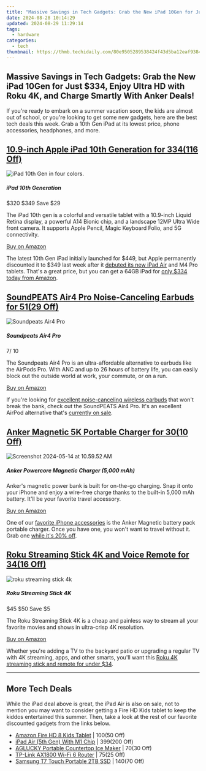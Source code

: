 ```yaml
---
title: "Massive Savings in Tech Gadgets: Grab the New iPad 10Gen for Just $334, Enjoy Ultra HD with Roku 4K, and Charge Smartly With Anker Deals!"
date: 2024-08-28 10:14:29
updated: 2024-08-29 11:29:14
tags:
  - hardware
categories:
  - tech
thumbnail: https://thmb.techidaily.com/80e9505289538424f43d5ba12eaf938497fe9485f8cac83a0e7062f472435b7f.jpg
---
```


## Massive Savings in Tech Gadgets: Grab the New iPad 10Gen for Just $334, Enjoy Ultra HD with Roku 4K, and Charge Smartly With Anker Deals!

If you're ready to embark on a summer vacation soon, the kids are almost out of school, or you're looking to get some new gadgets, here are the best tech deals this week. Grab a 10th Gen iPad at its lowest price, phone accessories, headphones, and more.

## [10.9-inch Apple iPad 10th Generation for $334 ($116 Off)](http://www.amazon.com/dp/B0BJLXMVMV?tag=hotoge-20&ascsubtag=UUhtgUeUpU2003130&asc%5Frefurl=https%3A%2F%2Fwww.howtogeek.com%2Ftop-tech-deals-cheap-ipad-roku-4k-streaming-anker-charger%2F&asc%5Fcampaign=Short-Term) 

![iPad 10th Gen in four colors.](https://static1.howtogeekimages.com/wordpress/wp-content/uploads/2023/12/screenshot-2023-12-05-at-12-23-44-pm.jpg) 

#####  iPad 10th Generation

$320 $349 Save $29 

The iPad 10th gen is a colorful and versatile tablet with a 10.9-inch Liquid Retina display, a powerful A14 Bionic chip, and a landscape 12MP Ultra Wide front camera. It supports Apple Pencil, Magic Keyboard Folio, and 5G connectivity.

[Buy on Amazon](https://www.amazon.com/dp/B0BJLT98Q7/?th=1&tag=hotoge-20&ascsubtag=UUhtgUeUpU2003130&asc%5Frefurl=https%3A%2F%2Fwww.howtogeek.com%2Ftop-tech-deals-cheap-ipad-roku-4k-streaming-anker-charger%2F&asc%5Fcampaign=Short-Term) 

 The latest 10th Gen iPad initially launched for $449, but Apple permanently discounted it to $349 last week after it [debuted its new iPad Air](https://win-answers.techidaily.com/optimizing-fallout-4-performance-for-lightning-fast-loads/) and M4 Pro tablets. That's a great price, but you can get a 64GB iPad for [only $334 today from Amazon](https://www.amazon.com/dp/B0BJLXMVMV?tag=hotoge-20&ascsubtag=UUhtgUeUpU2003130&asc%5Frefurl=https%3A%2F%2Fwww.howtogeek.com%2Ftop-tech-deals-cheap-ipad-roku-4k-streaming-anker-charger%2F&asc%5Fcampaign=Short-Term).

## [SoundPEATS Air4 Pro Noise-Canceling Earbuds for $51 ($29 Off)](http://www.amazon.com/SoundPEATS-Air4-Pro-Cancelling-Transparency/dp/B0CHS56Z85?th=1&tag=hotoge-20&ascsubtag=UUhtgUeUpU2003130&asc%5Frefurl=https%3A%2F%2Fwww.howtogeek.com%2Ftop-tech-deals-cheap-ipad-roku-4k-streaming-anker-charger%2F&asc%5Fcampaign=Short-Term) 

![Soundpeats Air4 Pro](https://static1.howtogeekimages.com/wordpress/wp-content/uploads/2023/11/soundpeats-air4-pro.png) 

#####  Soundpeats Air4 Pro

7/ 10 

The Soundpeats Air4 Pro is an ultra-affordable alternative to earbuds like the AirPods Pro. With ANC and up to 26 hours of battery life, you can easily block out the outside world at work, your commute, or on a run.

[Buy on Amazon](https://www.amazon.com/SoundPEATS-Air4-Pro-Cancelling-Multipoint/dp/B0CHS56Z85?tag=hotoge-20&ascsubtag=UUhtgUeUpU2003130&asc%5Frefurl=https%3A%2F%2Fwww.howtogeek.com%2Ftop-tech-deals-cheap-ipad-roku-4k-streaming-anker-charger%2F&asc%5Fcampaign=Short-Term) 

 If you're looking for [excellent noise-canceling wireless earbuds](https://youtube-docs.techidaily.com/024-approved-essential-gear-picking-the-very-best-among-top-9-free-logomakers/) that won't break the bank, check out the SoundPEATS Air4 Pro. It's an excellent AirPod alternative that's [currently on sale](https://www.amazon.com/SoundPEATS-Air4-Pro-Cancelling-Transparency/dp/B0CHS56Z85?th=1&tag=hotoge-20&ascsubtag=UUhtgUeUpU2003130&asc%5Frefurl=https%3A%2F%2Fwww.howtogeek.com%2Ftop-tech-deals-cheap-ipad-roku-4k-streaming-anker-charger%2F&asc%5Fcampaign=Short-Term).

## [Anker Magnetic 5K Portable Charger for $30 ($10 Off)](http://www.amazon.com/Anker-PowerCore-Magnetic-Slim-B2C/dp/B099284SRR/?th=1&tag=hotoge-20&ascsubtag=UUhtgUeUpU2003130&asc%5Frefurl=https%3A%2F%2Fwww.howtogeek.com%2Ftop-tech-deals-cheap-ipad-roku-4k-streaming-anker-charger%2F&asc%5Fcampaign=Short-Term) 

![Screenshot 2024-05-14 at 10.59.52 AM](https://static1.howtogeekimages.com/wordpress/wp-content/uploads/2024/05/screenshot-2024-05-14-at-10-59-52-am.jpg) 

#####  Anker Powercore Magnetic Charger (5,000 mAh)

Anker's magnetic power bank is built for on-the-go charging. Snap it onto your iPhone and enjoy a wire-free charge thanks to the built-in 5,000 mAh battery. It'll be your favorite travel accessory. 

[Buy on Amazon](https://www.amazon.com/Anker-PowerCore-Magnetic-Slim-B2C/dp/B099W63VYV?tag=hotoge-20&ascsubtag=UUhtgUeUpU2003130&asc%5Frefurl=https%3A%2F%2Fwww.howtogeek.com%2Ftop-tech-deals-cheap-ipad-roku-4k-streaming-anker-charger%2F&asc%5Fcampaign=Short-Term) 

 One of our [favorite iPhone accessories](https://video-capture.techidaily.com/new-2024-approved-dodgingdullnessaftermycam/) is the Anker Magnetic battery pack portable charger. Once you have one, you won't want to travel without it. Grab one [while it's 20% off](https://www.amazon.com/Anker-PowerCore-Magnetic-Slim-B2C/dp/B099284SRR/?th=1&tag=hotoge-20&ascsubtag=UUhtgUeUpU2003130&asc%5Frefurl=https%3A%2F%2Fwww.howtogeek.com%2Ftop-tech-deals-cheap-ipad-roku-4k-streaming-anker-charger%2F&asc%5Fcampaign=Short-Term).

## [Roku Streaming Stick 4K and Voice Remote for $34 ($16 Off)](http://www.amazon.com/Roku-Streaming-Device-Vision-Controls/dp/B09BKCDXZC?th=1&tag=hotoge-20&ascsubtag=UUhtgUeUpU2003130&asc%5Frefurl=https%3A%2F%2Fwww.howtogeek.com%2Ftop-tech-deals-cheap-ipad-roku-4k-streaming-anker-charger%2F&asc%5Fcampaign=Short-Term) 

![roku streaming stick 4k](https://static1.howtogeekimages.com/wordpress/wp-content/uploads/2023/09/roku-streaming-stick-4k.png) 

#####  Roku Streaming Stick 4K

$45 $50 Save $5 

The Roku Streaming Stick 4K is a cheap and painless way to stream all your favorite movies and shows in ultra-crisp 4K resolution.

[Buy on Amazon](https://www.amazon.com/Roku-Streaming-Device-Vision-Controls/dp/B09BKCDXZC?tag=hotoge-20&ascsubtag=UUhtgUeUpU2003130&asc%5Frefurl=https%3A%2F%2Fwww.howtogeek.com%2Ftop-tech-deals-cheap-ipad-roku-4k-streaming-anker-charger%2F&asc%5Fcampaign=Short-Term) 

 Whether you're adding a TV to the backyard patio or upgrading a regular TV with 4K streaming, apps, and other smarts, you'll want this [Roku 4K streaming stick and remote for under $34](https://www.amazon.com/Roku-Streaming-Device-Vision-Controls/dp/B09BKCDXZC?th=1&tag=hotoge-20&ascsubtag=UUhtgUeUpU2003130&asc%5Frefurl=https%3A%2F%2Fwww.howtogeek.com%2Ftop-tech-deals-cheap-ipad-roku-4k-streaming-anker-charger%2F&asc%5Fcampaign=Short-Term).

---

##  More Tech Deals

 While the iPad deal above is great, the iPad Air is also on sale, not to mention you may want to consider getting a Fire HD Kids tablet to keep the kiddos entertained this summer. Then, take a look at the rest of our favorite discounted gadgets from the links below.

* [Amazon Fire HD 8 Kids Tablet](https://www.amazon.com/Amazon-Fire-Kids-tablet-Top-selling/dp/B0BLGS645W?tag=hotoge-20&ascsubtag=UUhtgUeUpU2003130&asc%5Frefurl=https%3A%2F%2Fwww.howtogeek.com%2Ftop-tech-deals-cheap-ipad-roku-4k-streaming-anker-charger%2F&asc%5Fcampaign=Short-Term) | $100 ($50 Off)
* [iPad Air (5th Gen) With M1 Chip](https://www.amazon.com/2022-Apple-iPad-10-9-inch-Wi-Fi/dp/B09V3JH3XS?tag=hotoge-20&ascsubtag=UUhtgUeUpU2003130&asc%5Frefurl=https%3A%2F%2Fwww.howtogeek.com%2Ftop-tech-deals-cheap-ipad-roku-4k-streaming-anker-charger%2F&asc%5Fcampaign=Short-Term) | $399 ($200 Off)
* [AGLUCKY Portable Countertop Ice Maker](https://www.amazon.com/AGLUCKY-Countertop-Protable-Machine-Self-Cleaning/dp/B0BFH8CMKR?th=1&tag=hotoge-20&ascsubtag=UUhtgUeUpU2003130&asc%5Frefurl=https%3A%2F%2Fwww.howtogeek.com%2Ftop-tech-deals-cheap-ipad-roku-4k-streaming-anker-charger%2F&asc%5Fcampaign=Short-Term) | $70 ($30 Off)
* [TP-Link AX1800 Wi-Fi 6 Router](https://www.amazon.com/WiFi-6-Router-Gigabit-Wireless/dp/B08H8ZLKKK?tag=hotoge-20&ascsubtag=UUhtgUeUpU2003130&asc%5Frefurl=https%3A%2F%2Fwww.howtogeek.com%2Ftop-tech-deals-cheap-ipad-roku-4k-streaming-anker-charger%2F&asc%5Fcampaign=Short-Term) | $75 ($25 Off)
* [Samsung T7 Touch Portable 2TB SSD](https://www.amazon.com/Samsung-Touch-Portable-SSD-MU-PC2T0S/dp/B082YGVGQL?th=1&tag=hotoge-20&ascsubtag=UUhtgUeUpU2003130&asc%5Frefurl=https%3A%2F%2Fwww.howtogeek.com%2Ftop-tech-deals-cheap-ipad-roku-4k-streaming-anker-charger%2F&asc%5Fcampaign=Short-Term) | $140 ($70 Off)

<ins class="adsbygoogle"
     style="display:block"
     data-ad-format="autorelaxed"
     data-ad-client="ca-pub-7571918770474297"
     data-ad-slot="1223367746"></ins>



<ins class="adsbygoogle"
     style="display:block"
     data-ad-client="ca-pub-7571918770474297"
     data-ad-slot="8358498916"
     data-ad-format="auto"
     data-full-width-responsive="true"></ins>
